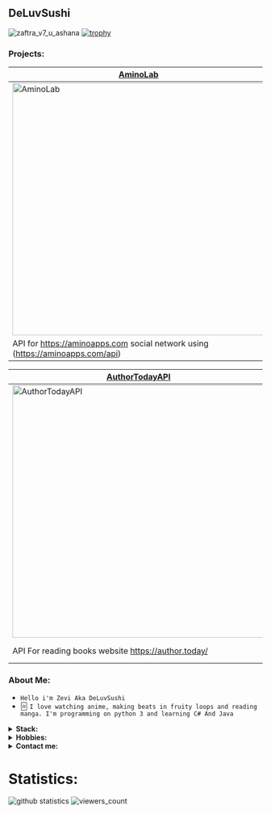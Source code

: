 ## DeLuvSushi

![zaftra_v7_u_ashana](https://i.ibb.co/1nxxYqm/Pics-Art-11-09-08-34-25.jpg)
[![trophy](https://github-profile-trophy.vercel.app/?username=deluvsushi&no-frame=true&theme=matrix)](https://github.com/deluvsushi/github-profile-trophy)

### Projects:

| [AminoLab](https://github.com/deluvsushi/AminoLab)                                                                                                   | [AnilibriaAPI](https://github.com/deluvsushi/AnilibriaAPI)                                          | [RemangaAPI](https://github.com/deluvsushi/RemangaAPI)                                                                                                                                                                             | [RandomStuffAPI](https://github.com/deluvsushi/RandStuffAPI)                               |
| ---------------------------------------------------------------------------------------------------------------------------------------------------- | --------------------------------------------------------------------------------------------------- | ---------------------------------------------------------------------------------------------------------------------------------------------------------------------------------------------------------------------------------- | ------------------------------------------------------------------------------------------ |
| <img width="500" alt="AminoLab" src="https://play-lh.googleusercontent.com/DxURGS6RxF4zwTczWWsPwvaCAHcFUdaJH2JufTAq4fmq6vP4g1ec-U0UweTO-mNtXA=h500"> | <img width="316" alt="AnilibriaAPI" src="https://anilibria.app/res/images/og_image.jpg?1598792059"> | <img width="316" alt="RemangaAPI" src="https://sun9-28.userapi.com/impf/kEtzLTKA0GctvG_hZIwe4KpbiyFgNGCKGHmvSA/8x3OQ6M3eHA.jpg?size=1590x400&quality=95&crop=0,0,1590,400&sign=2365cddf9181b6dd2b0aa4a8b37dca8b&type=cover_group"> | <img width="316" alt="RandStuffAPI" src="https://i.postimg.cc/v8hSZRFb/a-OHLI4-V0-FI.jpg"> |
| API for https://aminoapps.com social network using (https://aminoapps.com/api)                                                                                                     | API for anime website www.anilibria.tv                                                              | API for reading manga website https://remanga.org                                                                                                                                                                                  | API for randomstuff generating website https://randstuff.ru                                |

| [AuthorTodayAPI](https://github.com/deluvsushi/AuthorTodayAPI)		          | [AminoBoi](https://github.com/deluvsushi/aminoboi) |
| --------------------------------------------------------------------------------------- | --------------------------------------------------------------------------------------- 
| <img width="500" alt="AuthorTodayAPI" src="https://i.ibb.co/bPczC1g/1636977124081.jpg"> | <img width="315" alt="AminoBoi" src="https://i.postimg.cc/XqQVcTjt/Pics-Art-11-26-03-53-12.jpg"> 
| API For reading books website https://author.today/	                                                  | API For https://aminoapps.com using (https://service.narvii.com/api/v1)

					      



### About Me:

- `Hello i'm Zevi Aka DeLuvSushi`
- 🃟 `I love watching anime, making beats in fruity loops and reading manga. I'm programming on python 3 and learning C# And Java`
<details>
  <summary><b>Stack: </b></summary>
<p align="center">
</p>

![python](https://img.shields.io/badge/-python-black?style=for-the-badge&logo=python&logoColor=white&labelColor=000000)
![node_js](https://img.shields.io/badge/-node.js-black?style=for-the-badge&logo=node.js&logoColor=white&labelColor=000000)
![github](https://img.shields.io/badge/-github-black?style=for-the-badge&logo=github&logoColor=white&labelColor=000000)
![git](https://img.shields.io/badge/-git-black?style=for-the-badge&logo=git&logoColor=white&labelColor=000000)

</details>

<details>
  <summary><b>Hobbies: </b></summary>
<p align="center">
</p>

![watching_anime](https://img.shields.io/badge/-1.Watching%20Anime-black?style=for-the-badge&logo=null&logoColor=white&labelColor=000000)

![gaming](https://img.shields.io/badge/-2.Gaming-black?style=for-the-badge&logo=null&logoColor=white&labelColor=000000)

![making_beats](https://img.shields.io/badge/-3.Making%20Beats-black?style=for-the-badge&logo=null&logoColor=white&labelColor=000000)

![coding_programming](https://img.shields.io/badge/-4.Coding/Programming-black?style=for-the-badge&logo=null&logoColor=white&labelColor=000000)

![reading_manga](https://img.shields.io/badge/-5.Reading%20Manga-black?style=for-the-badge&logo=null&logoColor=white&labelColor=000000)

</details>

<details>
  <summary><b>Contact me: </b></summary>
<p align="center">
</p>

- [@FFuckEmWeBall](https://t.me/FFuckEmWeBaLL) In Telegram
- [deluvsushi](https://youtube.com/channel/UCfr0xeEmrOs1j9y5TvNyMgg) In YouTube
- [@skeletonic](vk.com/skeletonic) In VK
- I don't use Instagram

</details>

# Statistics:

![github statistics](https://github-readme-stats.vercel.app/api?username=deluvsushi&show_icons=true&theme=dark)
![viewers_count](https://komarev.com/ghpvc/?username=deluvsushi&color=000000&style=plastic&label=viewers)

